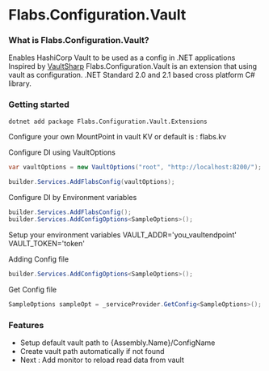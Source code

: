 # Flabs.Configuration.Vault

### What is Flabs.Configuration.Vault?
Enables HashiCorp Vault to be used as a config in .NET applications
Inspired by [VaultSharp](https://github.com/rajanadar/VaultSharp) 
Flabs.Configuration.Vault is an extension that using vault as configuration. 
.NET Standard 2.0 and 2.1 based cross platform C# library.

### Getting started

`dotnet add package Flabs.Configuration.Vault.Extensions`

Configure your own MountPoint in vault KV or default is : flabs.kv

Configure DI using VaultOptions
```csharp
var vaultOptions = new VaultOptions("root", "http://localhost:8200/");

builder.Services.AddFlabsConfig(vaultOptions);
```

Configure DI by Environment variables
```csharp
builder.Services.AddFlabsConfig();
builder.Services.AddConfigOptions<SampleOptions>();
```
Setup your environment variables 
VAULT_ADDR='you_vaultendpoint'
VAULT_TOKEN='token'

Adding Config file
```csharp
builder.Services.AddConfigOptions<SampleOptions>();
```

Get Config file
```csharp
SampleOptions sampleOpt = _serviceProvider.GetConfig<SampleOptions>();
```


### Features
* Setup default vault path to {Assembly.Name}/ConfigName
* Create vault path automatically if not found
* Next : Add monitor to reload read data from vault
